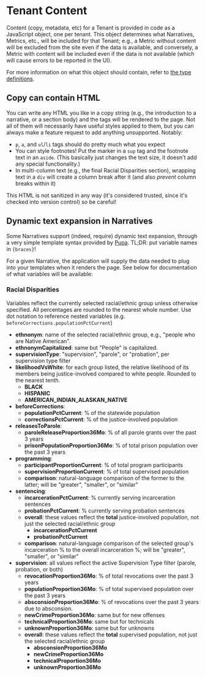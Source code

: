 # Tenant Content

Content (copy, metadata, etc) for a Tenant is provided in code as a JavaScript object, one per tenant. This object determines what Narratives, Metrics, etc., will be included for that Tenant; e.g., a Metric without content will be excluded from the site even if the data is available, and conversely, a Metric with content will be included even if the data is not available (which will cause errors to be reported in the UI).

For more information on what this object should contain, refer to [the type definitions](./types.ts).

## Copy can contain HTML

You can write any HTML you like in a copy string (e.g., the introduction to a narrative, or a section body) and the tags will be rendered to the page. Not all of them will necessarily have useful styles applied to them, but you can always make a feature request to add anything unsupported. Notably:

- `p`, `a`, and `ul`/`li` tags should do pretty much what you expect
- You can style footnotes! Put the marker in a `sup` tag and the footnote text in an `aside`. (This basically just changes the text size, it doesn't add any special functionality.)
- In multi-column text (e.g., the final Racial Disparities section), wrapping text in a `div` will create a column break after it (and also _prevent_ column breaks within it)

This HTML is not sanitized in any way (it's considered trusted, since it's checked into version control) so be careful!

## Dynamic text expansion in Narratives

Some Narratives support (indeed, require) dynamic text expansion, through a very simple template syntax provided by [Pupa](https://github.com/sindresorhus/pupa#readme). TL;DR: put variable names in `{braces}`!

For a given Narrative, the application will supply the data needed to plug into your templates when it renders the page. See below for documentation of what variables will be available:

### Racial Disparities

Variables reflect the currently selected racial/ethnic group unless otherwise specified. All percentages are rounded to the nearest whole number. Use dot notation to reference nested variables (e.g. `beforeCorrections.populationPctCurrent`)

- **ethnonym**: name of the selected racial/ethnic group, e.g., "people who are Native American".
- **ethnonymCapitalized**: same but "People" is capitalized.
- **supervisionType**: "supervision", "parole", or "probation", per supervision type filter
- **likelihoodVsWhite**: for each group listed, the relative likelihood of its members being justice-involved compared to white people. Rounded to the nearest tenth.
  - **BLACK**
  - **HISPANIC**
  - **AMERICAN_INDIAN_ALASKAN_NATIVE**
- **beforeCorrections**:
  - **populationPctCurrent**: % of the statewide population
  - **correctionsPctCurrent**: % of the justice-involved population
- **releasesToParole**:
  - **paroleReleaseProportion36Mo**: % of all parole grants over the past 3 years
  - **prisonPopulationProportion36Mo**: % of total prison population over the past 3 years
- **programming**:
  - **participantProportionCurrent**: % of total program participants
  - **supervisionProportionCurrent**: % of total supervised population
  - **comparison**: natural-language comparison of the former to the latter; will be "greater", "smaller", or "similar"
- **sentencing**:
  - **incarcerationPctCurrent**: % currently serving incarceration sentences
  - **probationPctCurrent**: % currently serving probation sentences
  - **overall**: these values reflect the **total** justice-involved population, not just the selected racial/ethnic group
    - **incarcerationPctCurrent**
    - **probationPctCurrent**
  - **comparison**: natural-language comparison of the selected group's incarceration % to the overall incarceration %; will be "greater", "smaller", or "similar"
- **supervision**: all values reflect the active Supervision Type filter (parole, probation, or both)
  - **revocationProportion36Mo**: % of total revocations over the past 3 years
  - **populationProportion36Mo**: % of total supervised population over the past 3 years
  - **absconsionProportion36Mo**: % of revocations over the past 3 years due to absconsion.
  - **newCrimeProportion36Mo**: same but for new offenses
  - **technicalProportion36Mo**: same but for technicals
  - **unknownProportion36Mo**: same but for unknowns
  - **overall**: these values reflect the **total** supervised population, not just the selected racial/ethnic group
    - **absconsionProportion36Mo**
    - **newCrimeProportion36Mo**
    - **technicalProportion36Mo**
    - **unknownProportion36Mo**
